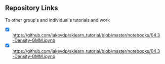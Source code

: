 ## Repository  Links  


To other group's and individual's tutorials and work 

- [x] https://github.com/jakevdp/sklearn_tutorial/blob/master/notebooks/04.3-Density-GMM.ipynb
- [x] https://github.com/jakevdp/sklearn_tutorial/blob/master/notebooks/04.3-Density-GMM.ipynb 
